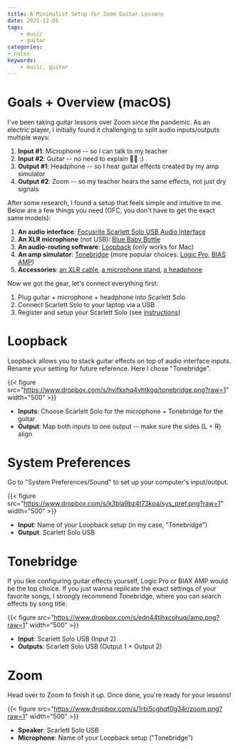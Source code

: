 ```yaml
---
title: A Minimalist Setup for Zoom Guitar Lessons 
date: 2021-12-05
tags:
    - music
    - guitar
categories:
- notes
keywords:
    - music, guitar
---
```


# Goals + Overview (macOS)

I've been taking guitar lessons over Zoom since the pandemic. As an electric player, I initially found it challenging to split audio inputs/outputs multiple ways: 

1. **Input #1**: Microphone -- so I can talk to my teacher
2. **Input #2**: Guitar -- no need to explain 🎸🤟 :) 
3. **Output #1**: Headphone -- so I hear guitar effects created by my amp simulator 
3. **Output #2**: Zoom -- so my teacher hears the same effects, not just dry signals  

After some research, I found a setup that feels simple and intuitive to me. Below are a few things you need (OFC, you don't have to get the exact same models): 
1. **An audio interface**: [Focusrite Scarlett Solo USB Audio Interface](https://www.amazon.com/Focusrite-Scarlett-Audio-Interface-Tools/dp/B07QR6Z1JB?ref_=ast_sto_dp&th=1)
2. **An XLR microphone** (not USB): [Blue Baby Bottle](https://www.amazon.com/Blue-Microphones-Large-Diaphragm-Condenser-Microphone/dp/B01N7TTXZ5/ref=sr_1_1?keywords=xlr+microphone+baby+bottle&qid=1638851698&s=musical-instruments&sr=1-1)
3. **An audio-routing software**: [Loopback](https://rogueamoeba.com/loopback/) (only works for Mac)
4. **An amp simulator**: [Tonebridge](https://apps.apple.com/us/app/tonebridge-guitar-effects/id1263858588?mt=12) (more popular choices: [Logic Pro](https://apps.apple.com/us/app/logic-pro-x/id634148309?ign-itscg=20200&ign-itsct=rv_LPX_google&mt=12&mttnagencyid=b2r&mttncc=US&mttnpid=Google%20AdWords&mttnsiteid=141192&mttnsubad=lpx&mttnsubkw=ag-67301573983-ad-521528443195), [BIAS AMP](https://www.positivegrid.com/bias-amp/))
3. **Accessories**: [an XLR cable](https://www.amazon.com/AmazonBasics-Male-Female-Microphone-Cable/dp/B01JNLTTKS/ref=sr_1_2?keywords=XLR+cable&qid=1638851976&s=musical-instruments&sr=1-2), [a microphone stand](https://www.amazon.com/gp/product/B07JHCL3KS/ref=ppx_yo_dt_b_search_asin_title?ie=UTF8&psc=1), [a headphone](https://www.amazon.com/gp/product/B076BXN5MD/ref=ppx_yo_dt_b_search_asin_title?ie=UTF8&psc=1)

Now we got the gear, let's connect everything first:

1. Plug guitar + microphone + headphone into Scarlett Solo
2. Connect Scarlett Solo to your laptop via a USB
3. Register and setup your Scarlett Solo (see [instructions](https://customer.focusrite.com/en/my-hardware))  


# Loopback

Loopback allows you to stack guitar effects on top of audio interface inputs. Rename your setting for future reference. Here I chose "Tonebridge".


{{< figure src="https://www.dropbox.com/s/hvifkxhq4vhtkgq/tonebridge.png?raw=1" width="500" >}}

- **Inputs**: Choose Scarlett Solo for the microphone + Tonebridge for the guitar
- **Output**: Map both inputs to one output -- make sure the sides (L + R) align


# System Preferences

Go to "System Preferences/Sound" to set up your computer's input/output. 

{{< figure src="https://www.dropbox.com/s/k3bla9bz4t73kpa/sys_pref.png?raw=1" width="500" >}}

- **Input**: Name of your Loopback setup (in my case, "Tonebridge")
- **Output**: Scarlett Solo USB

# Tonebridge

If you like configuring guitar effects yourself, Logic Pro or BIAX AMP would be the top choice. If you just wanna replicate the exact settings of your favorite songs, I strongly recommend Tonebridge, where you can search effects by song title.

{{< figure src="https://www.dropbox.com/s/edn44tihxcohuqj/amp.png?raw=1" width="500" >}}


- **Input**: Scarlett Solo USB (Input 2)
- **Outputs**: Scarlett Solo USB (Output 1 + Output 2)

# Zoom

Head over to Zoom to finish it up. Once done, you're ready for your lessons!

{{< figure src="https://www.dropbox.com/s/1rbi5cghqf0g34r/zoom.png?raw=1" width="500" >}}

- **Speaker**: Scarlett Solo USB
- **Microphone**: Name of your Loopback setup ("Tonebridge")


